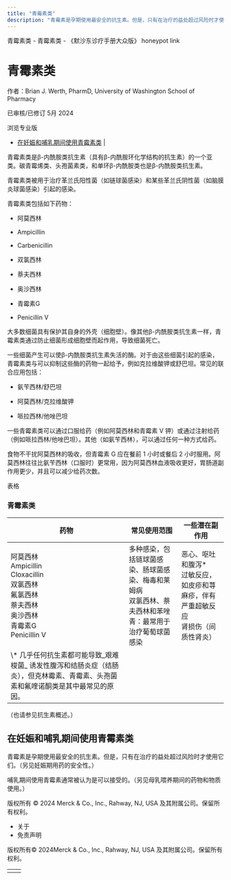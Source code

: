 ```yaml
---
title: "青霉素类"
description: "青霉素是孕期使用最安全的抗生素。但是，只有在治疗的益处超过风险时才使用它们。（另见妊娠期用药的安全性。）"
---
```


﻿青霉素类 \- 青霉素类 \- 《默沙东诊疗手册大众版》 honeypot link

# 青霉素类

作者：Brian J. Werth, PharmD, University of Washington School of Pharmacy

已审核/已修订 5月 2024

浏览专业版

- [在妊娠和哺乳期间使用青霉素类](#在妊娠和哺乳期间使用青霉素类_v36849367_zh) \|

青霉素类是β-内酰胺类抗生素（具有β-内酰胺环化学结构的抗生素）的一个亚类。碳青霉烯类、头孢菌素类，和单环β-内酰胺类也是β-内酰胺类抗生素。

青霉素类被用于治疗革兰氏阳性菌（如链球菌感染）和某些革兰氏阴性菌（如脑膜炎球菌感染）引起的感染。

青霉素类包括如下药物：

- 阿莫西林

- Ampicillin

- Carbenicillin

- 双氯西林

- 萘夫西林

- 奥沙西林

- 青霉素G

- Penicillin V


大多数细菌具有保护其自身的外壳（细胞壁）。像其他β-内酰胺类抗生素一样，青霉素类通过防止细菌形成细胞壁而起作用，导致细菌死亡。

一些细菌产生可以使β-内酰胺类抗生素失活的酶。对于由这些细菌引起的感染，青霉素类与可以抑制这些酶的药物一起给予，例如克拉维酸钾或舒巴坦。常见的联合应用包括：

- 氨苄西林/舒巴坦

- 阿莫西林/克拉维酸钾

- 哌拉西林/他唑巴坦


一些青霉素类可以通过口服给药（例如阿莫西林和青霉素 V 钾）或通过注射给药（例如哌拉西林/他唑巴坦）。其他（如氨苄西林），可以通过任何一种方式给药。

食物不干扰阿莫西林的吸收，但青霉素 G 应在餐前 1 小时或餐后 2 小时服用。阿莫西林往往比氨苄西林（口服时）更常用，因为阿莫西林血液吸收更好，胃肠道副作用更少，并且可以减少给药次数。

表格

### 青霉素类

| 药物 | 常见使用范围 | 一些潜在副作用 |
| --- | --- | --- |
| 阿莫西林<br>Ampicillin<br>Cloxacillin<br>双氯西林<br>氟氯西林<br>萘夫西林<br>奥沙西林<br>青霉素G<br>Penicillin V | 多种感染，包括链球菌感染、肠球菌感染、梅毒和莱姆病<br>双氯西林、萘夫西林和苯唑青：最常用于治疗葡萄球菌感染 | 恶心、呕吐和腹泻\*<br>过敏反应，如皮疹和荨麻疹，伴有严重超敏反应<br>肾损伤（间质性肾炎） |
| \\* 几乎任何抗生素都可能导致_艰难梭菌_ 诱发性腹泻和结肠炎症（结肠炎），但克林霉素、青霉素、头孢菌素和氟喹诺酮类是其中最常见的原因。 |

（也请参见抗生素概述。）

## 在妊娠和哺乳期间使用青霉素类

青霉素是孕期使用最安全的抗生素。但是，只有在治疗的益处超过风险时才使用它们。（另见妊娠期用药的安全性。）

哺乳期间使用青霉素通常被认为是可以接受的。（另见母乳喂养期间的药物和物质使用。）



版权所有 © 2024
Merck & Co., Inc., Rahway, NJ, USA 及其附属公司。保留所有权利。

- 关于
- 免责声明

版权所有© 2024Merck & Co., Inc., Rahway, NJ, USA 及其附属公司。保留所有权利。

|     |     |
| --- | --- |
|  |  |